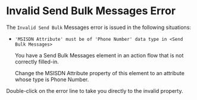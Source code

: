 # Invalid Send Bulk Messages Error

The `Invalid Send Bulk` Messages error is issued in the following situations:

* `'MSISDN Attribute' must be of 'Phone Number' data type in <Send Bulk Messages>`

  You have a Send Bulk Messages element in an action flow that is not correctly filled-in.

  Change the MSISDN Attribute property of this element to an attribute whose type is Phone Number.

Double-click on the error line to take you directly to the invalid property.


